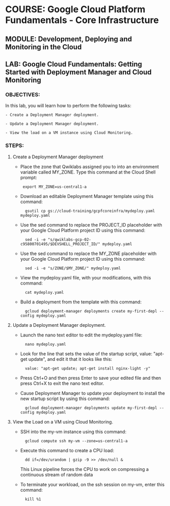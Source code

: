 # COURSE: Google Cloud Platform Fundamentals - Core Infrastructure

## MODULE: Development, Deploying and Monitoring in the Cloud
## LAB: Google Cloud Fundamentals: Getting Started with Deployment Manager and Cloud Monitoring



### OBJECTIVES:

In this lab, you will learn how to perform the following tasks:

    - Create a Deployment Manager deployment.

    - Update a Deployment Manager deployment.

    - View the load on a VM instance using Cloud Monitoring.


### STEPS:

1. Create a Deployment Manager deployment

    -  Place the zone that Qwiklabs assigned you to into an environment variable called MY_ZONE. Type this command at the Cloud Shell prompt:

            export MY_ZONE=us-central1-a

    - Download an editable Deployment Manager template using this command:

            gsutil cp gs://cloud-training/gcpfcoreinfra/mydeploy.yaml mydeploy.yaml

    - Use the sed command to replace the PROJECT_ID placeholder with your Google Cloud Platform project ID using this command:

            sed -i -e "s/qwiklabs-gcp-02-c95800701495/$DEVSHELL_PROJECT_ID/" mydeploy.yaml

    - Use the sed command to replace the MY_ZONE placeholder with your Google Cloud Platform project ID using this command:

            sed -i -e "s/ZONE/$MY_ZONE/" mydeploy.yaml

    - View the mydeploy.yaml file, with your modifications, with this command:

            cat mydeploy.yaml

    - Build a deployment from the template with this command:

            gcloud deployment-manager deployments create my-first-depl --config mydeploy.yaml

2. Update a Deployment Manager deployment.

    - Launch the nano text editor to edit the mydeploy.yaml file:

            nano mydeploy.yaml

    - Look for the line that sets the value of the startup script, value: "apt-get update", and edit it that it looks like this:

            value: "apt-get update; apt-get install nginx-light -y"

    - Press Ctrl+O and then press Enter to save your edited file and then press Ctrl+X to exit the nano text editor.

    - Cause Deployment Manager to update your deployment to install the new startup script by using this command:

            gcloud deployment-manager deployments update my-first-depl --config mydeploy.yaml

3. View the Load on a VM using Cloud Monitoring.

    - SSH into the my-vm instance using this command:

            gcloud compute ssh my-vm --zone=us-central1-a

    - Execute this command to create a CPU load:

            dd if=/dev/urandom | gzip -9 >> /dev/null &

        This Linux pipeline forces the CPU to work on compressing a continuous stream of random data

    - To terminate your workload, on the ssh session on my-vm, enter this command:

            kill %1
